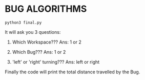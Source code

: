 <h1>BUG ALGORITHMS</h1>

```
python3 final.py
```

It will ask you 3 questions:

1. Which Workspace???
Ans: 1 or 2

2. Which Bug???
Ans: 1 or 2

3. 'left' or 'right' turning???
Ans: left or right

Finally the code will print the total distance travelled by the Bug.
